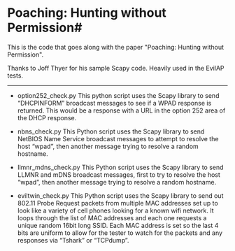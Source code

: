 # Poaching: Hunting without Permission#

 This is the code that goes along with the paper "Poaching: Hunting without
 Permission".

 Thanks to Joff Thyer for his sample Scapy code.  Heavily used in the
 EvilAP tests.

------------------------------------------------------------------

- option252_check.py
This python script uses the Scapy library to send “DHCPINFORM” broadcast messages to see if a WPAD response is returned.  This would be a response with a URL in the option 252 area of the DHCP response.

- nbns_check.py
This Python script uses the Scapy library to send NetBIOS Name Service broadcast messages to attempt to resolve the host “wpad”, then another message trying to resolve a random hostname.

- llmnr_mdns_check.py
This Python script uses the Scapy library to send LLMNR and mDNS broadcast messages, first to try to resolve the host “wpad”, then another message trying to resolve a random hostname.

- eviltwin_check.py
This Python script uses the Scapy library to send out 802.11 Probe Request packets from multiple MAC addresses set up to look like a variety of cell phones looking for a known wifi network.  It loops through the list of MAC addresses and each one requests a unique random 16bit long SSID.   Each MAC address is set so the last 4 bits are uniform to allow for the tester to watch for the packets and any responses via “Tshark” or “TCPdump”.


